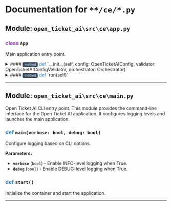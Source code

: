 # Documentation for `**/ce/*.py`

## Module: `open_ticket_ai\src\ce\app.py`


### <span style='color: #8E44AD;'>class</span> `App`

Main application entry point.


<details>
<summary>#### <span style='font-size: 0.7em; background-color: #34495E; color: white; padding: 2px 6px; border-radius: 4px; vertical-align: middle;'>method</span> <span style='color: #2980B9;'>def</span> `__init__(self, config: OpenTicketAIConfig, validator: OpenTicketAIConfigValidator, orchestrator: Orchestrator)`</summary>

Initialize the application.

**Parameters:**

- **`config`** () - Loaded configuration for the application.
- **`validator`** () - Validator used to check the configuration.
- **`orchestrator`** () - Orchestrator used to run attribute predictors.

</details>


<details>
<summary>#### <span style='font-size: 0.7em; background-color: #34495E; color: white; padding: 2px 6px; border-radius: 4px; vertical-align: middle;'>method</span> <span style='color: #2980B9;'>def</span> `run(self)`</summary>

Validate configuration and start the scheduler loop.
This method:
1. Validates the application configuration
2. Sets up scheduled jobs using the orchestrator
3. Enters an infinite loop to run pending scheduled tasks

</details>


---

## Module: `open_ticket_ai\src\ce\main.py`

Open Ticket AI CLI entry point.
This module provides the command-line interface for the Open Ticket AI application.
It configures logging levels and launches the main application.


### <span style='color: #2980B9;'>def</span> `main(verbose: bool, debug: bool)`

Configure logging based on CLI options.

**Parameters:**

- **`verbose`** (`bool`) - Enable INFO-level logging when True.
- **`debug`** (`bool`) - Enable DEBUG-level logging when True.



### <span style='color: #2980B9;'>def</span> `start()`

Initialize the container and start the application.



---

